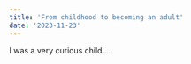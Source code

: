 ```yaml
---
title: 'From childhood to becoming an adult'
date: '2023-11-23'
---
```


I was a very curious child...
